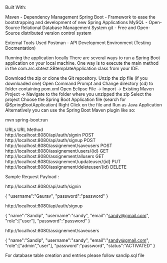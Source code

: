 Built With:

Maven - Dependency Management
Spring Boot - Framework to ease the bootstrapping and development of new Spring Applications
MySQL - Open-Source Relational Database Management System
git - Free and Open-Source distributed version control system


External Tools Used
Postman - API Development Environment (Testing Docmentation)

Running the application locally
There are several ways to run a Spring Boot application on your local machine. One way is to execute the main method in the com.arc.sbtest.SBtemplateApplication class from your IDE.

Download the zip or clone the Git repository.
Unzip the zip file (if you downloaded one)
Open Command Prompt and Change directory (cd) to folder containing pom.xml
Open Eclipse
File -> Import -> Existing Maven Project -> Navigate to the folder where you unzipped the zip
Select the project
Choose the Spring Boot Application file (search for @SpringBootApplication)
Right Click on the file and Run as Java Application
Alternatively you can use the Spring Boot Maven plugin like so:

mvn spring-boot:run


URLs
URL	                                                Method	             
http://localhost:8080/api/auth/signin	                 POST          
http://localhost:8080/api/auth/signup	                 POST 	
http://localhost:8080/assignement/saveusers	         POST
http://localhost:8080/assignement/users/{id}	         GET	
http://localhost:8080/assignement/allusers	         GET	
http://localhost:8080/assignement/updateuser/{id}	 PUT
http://localhost:8080/assignement/deleteuser/{id}        DELETE

Sample Request Payload :

http://localhost:8080/api/auth/signin

{
  "username":"Gaurav",
  "password":"password"
}




http://localhost:8080/api/auth/signup

{
  "name":"Sandip",
  "username":"sandy",
  "email":"sandy@gmail.com",
  "role":["user"],
  "password":"password"
}


http://localhost:8080/assignement/saveusers

{
  "name":"Sandip",
  "username":"sandy",
  "email":"sandy@gmail.com",
  "role":["admin","user"],
  "password":"password",
  "status":"ACTIVATED"
}


For database table creation and entries please follow sandip.sql file
